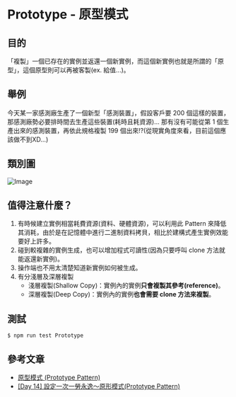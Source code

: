 # Prototype - 原型模式
## 目的
「複製」一個已存在的實例並返還一個新實例，而這個新實例也就是所謂的「原型」，這個原型則可以再被客製(ex. 給值...)。

## 舉例
今天某一家感測廠生產了一個新型「感測裝置」，假設客戶要 200 個這樣的裝置，那感測廠勢必要排時間去生產這些裝置(耗時且耗資源)...
那有沒有可能從第 1 個生產出來的感測裝置，再依此規格複製 199 個出來!?(從現實角度來看，目前這個應該做不到XD...)

## 類別圖
![Image](https://i.imgur.com/ucPn0O1.png)

## 值得注意什麼？
1. 有時候建立實例相當耗費資源(資料、硬體資源)，可以利用此 Pattern 來降低其消耗，由於是在記憶體中進行二進制資料拷貝，相比於建構式產生實例效能要好上許多。
2. 碰到較複雜的實例生成，也可以增加程式可讀性(因為只要呼叫 clone 方法就能返還新實例)。
3. 操作端也不用太清楚知道新實例如何被生成。
4. 有分淺層及深層複製
   - 淺層複製(Shallow Copy)：實例內的實例**只會複製其參考(reference)**。
   - 深層複製(Deep Copy)：實例內的實例**也會需要 clone 方法來複製**。

## 測試
```
$ npm run test Prototype
```

## 參考文章
 - [原型模式 (Prototype Pattern)](http://corrupt003-design-pattern.blogspot.com/2017/02/prototype-pattern.html)
 - [\[Day 14\] 設定一次一勞永逸～原形模式(Prototype Pattern)](https://ithelp.ithome.com.tw/articles/10205989)
